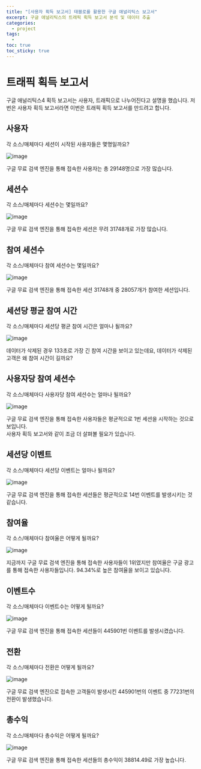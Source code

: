 ```yaml
---
title: "[사용자 획득 보고서] 태블로를 활용한 구글 애널리틱스 보고서"
excerpt: 구글 애널리틱스의 트래픽 획득 보고서 분석 및 데이터 추출
categories:
  - project
tags:
  - 
toc: true
toc_sticky: true
---
```


# 트래픽 획득 보고서

구글 애널리틱스4 획득 보고서는 사용자, 트래픽으로 나누어진다고 설명을 했습니다. 저번은 사용자 획득 보고서라면 이번은 트래픽 획득 보고서를 만드려고 합니다.   

## 사용자

각 소스/매체마다 세션이 시작된 사용자들은 몇명일까요?   

![image](https://github.com/wbin0718/google_analytics_dashboard/assets/104637982/c6ecaece-13e3-42b8-af1c-273ea196039d)

구글 무료 검색 엔진을 통해 접속한 사용자는 총 29148명으로 가장 많습니다.

## 세션수

각 소스/매체마다 세션수는 몇일까요?   

![image](https://github.com/wbin0718/google_analytics_dashboard/assets/104637982/f403d36c-0bf0-4bdd-9ffe-ea66d6a1e4b9)

구글 무료 검색 엔진을 통해 접속한 세션은 무려 31748개로 가장 많습니다.

## 참여 세션수

각 소스/매체마다 참여 세션수는 몇일까요?

![image](https://github.com/wbin0718/google_analytics_dashboard/assets/104637982/8c805ca4-aada-4bc2-b332-3f336b343bf4)

구글 무료 검색 엔진을 통해 접속한 세션 31748개 중 28057개가 참여한 세션입니다.

## 세션당 평균 참여 시간

각 소스/매체마다 세션당 평균 참여 시간은 얼마나 될까요?   

![image](https://github.com/wbin0718/google_analytics_dashboard/assets/104637982/53d5ebb0-1fa4-451f-bdb0-a3ae9a8b2e32)

데이터가 삭제된 경우 133초로 가장 긴 참여 시간을 보이고 있는데요, 데이터가 삭제된 고객은 왜 참여 시간이 길까요?

## 사용자당 참여 세션수

각 소스/매체마다 사용자당 참여 세션수는 얼마나 될까요?   

![image](https://github.com/wbin0718/google_analytics_dashboard/assets/104637982/0ae7ab44-9728-4280-a8b5-33e89728c0e4)

구글 무료 검색 엔진을 통해 접속한 사용자들은 평균적으로 1번 세션을 시작하는 것으로 보입니다.   
사용자 획득 보고서와 같이 조금 더 살펴볼 필요가 있습니다.   

## 세션당 이벤트

각 소스/매체마다 세션당 이벤트는 얼마나 될까요?   

![image](https://github.com/wbin0718/google_analytics_dashboard/assets/104637982/f21c0657-42cd-4b86-a73f-fc4d18d0578c)

구글 무료 검색 엔진을 통해 접속한 세션들은 평균적으로 14번 이벤트를 발생시키는 것 같습니다.

## 참여율

각 소스/매체마다 참여율은 어떻게 될까요?   

![image](https://github.com/wbin0718/google_analytics_dashboard/assets/104637982/f2460ab2-36e9-4d4a-a4b3-16d3163d568c)

지금까지 구글 무료 검색 엔진을 통해 접속한 사용자들이 1위였지만 참여율은 구글 광고를 통해 접속한 사용자들입니다. 94.34%로 높은 참여율을 보이고 있습니다.

## 이벤트수

각 소스/매체마다 이벤트수는 어떻게 될까요?

![image](https://github.com/wbin0718/google_analytics_dashboard/assets/104637982/c52b8c3d-d4e9-4cfd-9c60-d59fbf7f7ce0)

구글 무료 검색 엔진을 통해 접속한 세션들이 445901번 이벤트를 발생시켰습니다.

## 전환

각 소스/매체마다 전환은 어떻게 될까요?

![image](https://github.com/wbin0718/google_analytics_dashboard/assets/104637982/f98c8a16-6cf7-4ee7-9639-002f80d49a38)

구글 무료 검색 엔진으로 접속한 고객들이 발생시킨 445901번의 이벤트 중 77231번의 전환이 발생했습니다.

## 총수익

각 소스/매체마다 총수익은 어떻게 될까요?   

![image](https://github.com/wbin0718/google_analytics_dashboard/assets/104637982/42cb7250-fa3a-4a86-8bf0-7509e1d674a0)

구글 무료 검색 엔진을 통해 접속한 세션들의 총수익이 38814.49로 가장 높습니다.